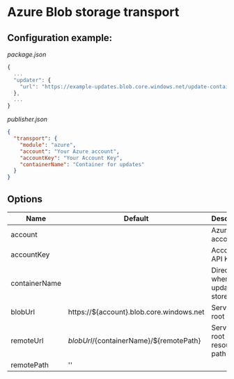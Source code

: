 # Azure Blob storage transport

## Configuration example:
*package.json*
```js
{
  ...
  "updater": {
    "url": "https://example-updates.blob.core.windows.net/update-container/{platform}-{arch}-{channel}.json"
  },
  ...
}
```

*publisher.json*
```json
{
  "transport": {
    "module": "azure",
    "account": "Your Azure account",
    "accountKey": "Your Account Key",
    "containerName": "Container for updates"
  }
}
```

## Options
Name          | Default                                   | Description
--------------|-------------------------------------------|------------
account       |                                           | Azure account
accountKey    |                                           | Account API Key
containerName |                                           | Directory where updates are stored
blobUrl       | https://${account}.blob.core.windows.net  | Service root url
remoteUrl     | ${blobUrl}/${containerName}/${remotePath} | Service root url + resource path
remotePath    | ''
